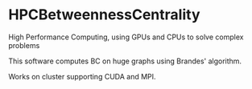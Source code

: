 # HPCBetweennessCentrality
High Performance Computing, using GPUs and CPUs to solve complex problems

This software computes BC on huge graphs using Brandes' algorithm.

Works on cluster supporting CUDA and MPI.
